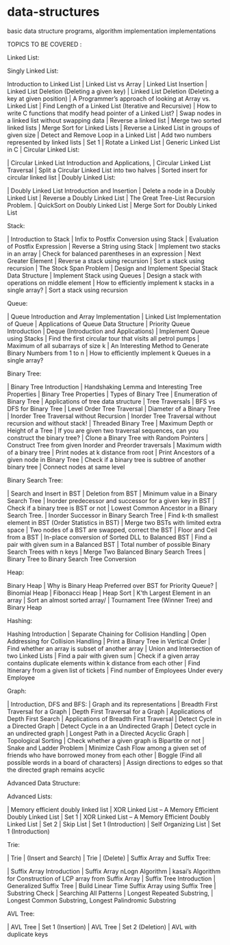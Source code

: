 # data-structures
basic data structure programs, algorithm implementation implementations

TOPICS TO BE COVERED :

Linked List:

Singly Linked List:

Introduction to Linked List 
| Linked List vs Array
| Linked List Insertion
| Linked List Deletion (Deleting a given key)
| Linked List Deletion (Deleting a key at given position)
| A Programmer’s approach of looking at Array vs. Linked List
| Find Length of a Linked List (Iterative and Recursive)
| How to write C functions that modify head pointer of a Linked List?
| Swap nodes in a linked list without swapping data
| Reverse a linked list
| Merge two sorted linked lists
| Merge Sort for Linked Lists
| Reverse a Linked List in groups of given size
| Detect and Remove Loop in a Linked List
| Add two numbers represented by linked lists | Set 1
| Rotate a Linked List
| Generic Linked List in C
| Circular Linked List:

| Circular Linked List Introduction and Applications,
|  Circular Linked List Traversal
|  Split a Circular Linked List into two halves
| Sorted insert for circular linked list
| Doubly Linked List:

| Doubly Linked List Introduction and Insertion
| Delete a node in a Doubly Linked List
| Reverse a Doubly Linked List
| The Great Tree-List Recursion Problem.
| QuickSort on Doubly Linked List
| Merge Sort for Doubly Linked List

Stack:

| Introduction to Stack
| Infix to Postfix Conversion using Stack
| Evaluation of Postfix Expression
| Reverse a String using Stack
| Implement two stacks in an array
| Check for balanced parentheses in an expression
| Next Greater Element
| Reverse a stack using recursion
| Sort a stack using recursion
| The Stock Span Problem
| Design and Implement Special Stack Data Structure
| Implement Stack using Queues
| Design a stack with operations on middle element
| How to efficiently implement k stacks in a single array?
| Sort a stack using recursion

Queue:

| Queue Introduction and Array Implementation
| Linked List Implementation of Queue
| Applications of Queue Data Structure
| Priority Queue Introduction
| Deque (Introduction and Applications)
| Implement Queue using Stacks
| Find the first circular tour that visits all petrol pumps
| Maximum of all subarrays of size k
| An Interesting Method to Generate Binary Numbers from 1 to n
| How to efficiently implement k Queues in a single array?

Binary Tree:

| Binary Tree Introduction
| Handshaking Lemma and Interesting Tree Properties
| Binary Tree Properties
| Types of Binary Tree
| Enumeration of Binary Tree
| Applications of tree data structure
| Tree Traversals
| BFS vs DFS for Binary Tree
| Level Order Tree Traversal
| Diameter of a Binary Tree
| Inorder Tree Traversal without Recursion
| Inorder Tree Traversal without recursion and without stack!
| Threaded Binary Tree
| Maximum Depth or Height of a Tree
| If you are given two traversal sequences, can you construct the binary tree?
| Clone a Binary Tree with Random Pointers
| Construct Tree from given Inorder and Preorder traversals
| Maximum width of a binary tree
| Print nodes at k distance from root
| Print Ancestors of a given node in Binary Tree
| Check if a binary tree is subtree of another binary tree
| Connect nodes at same level

Binary Search Tree:

| Search and Insert in BST
| Deletion from BST
| Minimum value in a Binary Search Tree
| Inorder predecessor and successor for a given key in BST
| Check if a binary tree is BST or not
| Lowest Common Ancestor in a Binary Search Tree.
| Inorder Successor in Binary Search Tree
| Find k-th smallest element in BST (Order Statistics in BST)
| Merge two BSTs with limited extra space
| Two nodes of a BST are swapped, correct the BST
| Floor and Ceil from a BST
| In-place conversion of Sorted DLL to Balanced BST
| Find a pair with given sum in a Balanced BST
| Total number of possible Binary Search Trees with n keys
| Merge Two Balanced Binary Search Trees
| Binary Tree to Binary Search Tree Conversion

Heap:

Binary Heap
| Why is Binary Heap Preferred over BST for Priority Queue?
| Binomial Heap
| Fibonacci Heap
| Heap Sort
| K’th Largest Element in an array
| Sort an almost sorted array/
| Tournament Tree (Winner Tree) and Binary Heap

Hashing:

Hashing Introduction
| Separate Chaining for Collision Handling
| Open Addressing for Collision Handling
| Print a Binary Tree in Vertical Order
| Find whether an array is subset of another array
| Union and Intersection of two Linked Lists
| Find a pair with given sum
| Check if a given array contains duplicate elements within k distance from each other
| Find Itinerary from a given list of tickets
| Find number of Employees Under every Employee

Graph:

| Introduction, DFS and BFS:
| Graph and its representations
| Breadth First Traversal for a Graph
| Depth First Traversal for a Graph
| Applications of Depth First Search
| Applications of Breadth First Traversal
| Detect Cycle in a Directed Graph
| Detect Cycle in a an Undirected Graph
| Detect cycle in an undirected graph
| Longest Path in a Directed Acyclic Graph
| Topological Sorting
| Check whether a given graph is Bipartite or not
| Snake and Ladder Problem
| Minimize Cash Flow among a given set of friends who have borrowed money from each other
| Boggle (Find all possible words in a board of characters)
| Assign directions to edges so that the directed graph remains acyclic


Advanced Data Structure:

Advanced Lists:

| Memory efficient doubly linked list
| XOR Linked List – A Memory Efficient Doubly Linked List | Set 1
| XOR Linked List – A Memory Efficient Doubly Linked List | Set 2
| Skip List | Set 1 (Introduction)
| Self Organizing List | Set 1 (Introduction)

 Trie:

| Trie | (Insert and Search)
| Trie | (Delete)
| Suffix Array and Suffix Tree:

| Suffix Array Introduction
| Suffix Array nLogn Algorithm
| kasai’s Algorithm for Construction of LCP array from Suffix Array
| Suffix Tree Introduction
| Generalized Suffix Tree
| Build Linear Time Suffix Array using Suffix Tree
| Substring Check
| Searching All Patterns
| Longest Repeated Substring,
| Longest Common Substring, Longest Palindromic Substring

AVL Tree:

| AVL Tree | Set 1 (Insertion)
| AVL Tree | Set 2 (Deletion)
| AVL with duplicate keys
